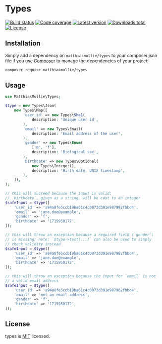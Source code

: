 # Types

[![Build status](https://img.shields.io/github/actions/workflow/status/matthiasmullie/types/test.yml?branch=master&style=flat-square)](https://github.com/matthiasmullie/types/actions/workflows/test.yml)
[![Code coverage](https://img.shields.io/codecov/c/gh/matthiasmullie/types?style=flat-square)](https://codecov.io/gh/matthiasmullie/types)
[![Latest version](https://img.shields.io/packagist/v/matthiasmullie/types?style=flat-square)](https://packagist.org/packages/matthiasmullie/types)
[![Downloads total](https://img.shields.io/packagist/dt/matthiasmullie/types?style=flat-square)](https://packagist.org/packages/matthiasmullie/types)
[![License](https://img.shields.io/packagist/l/matthiasmullie/types?style=flat-square)](https://github.com/matthiasmullie/types/blob/master/LICENSE)


## Installation

Simply add a dependency on `matthiasmullie/types` to your composer.json file if you use [Composer](https://getcomposer.org/) to manage the dependencies of your project:

```sh
composer require matthiasmullie/types
```


## Usage

```php
use MatthiasMullie\Types;

$type = new Types\Json(
    new Types\Map([
        'user_id' => new Types\Sha1(
            description: 'Unique user id',
        ),
        'email' => new Types\Email(
            description: 'Email address of the user',
        ),
        'gender' => new Types\Enum(
            ['m', 'f'],
            description: 'Biological sex',
        ),
        'birthdate' => new Types\Optional(
            new Types\Integer(),
            description: 'Birth date, UNIX timestamp',
        ),
    ]),
);
```

```php
// this will succeed because the input is valid;
// `birthdate`, given as a string, will be cast to an integer
$safeInput = $type([
    'user_id' => 'a94a8fe5ccb19ba61c4c0873d391e987982fbbd4',
    'email' => 'jane.doe@example',
    'gender' => 'f',
    'birthdate' => '1715950172',
]);
```

```php
// this will throw an exception because a required field (`gender`)
// is missing; note: `$type->test(...)` can also be used to simply
// check validity instead
$safeInput = $type([
    'user_id' => 'a94a8fe5ccb19ba61c4c0873d391e987982fbbd4',
    'email' => 'jane.doe@example',
    'birthdate' => '1715950172',
]);
```

```php
// this will throw an exception because the input for `email` is not
// a valid email address
$safeInput = $type([
    'user_id' => 'a94a8fe5ccb19ba61c4c0873d391e987982fbbd4',
    'email' => 'not an email address',
    'gender' => 'f',
    'birthdate' => '1715950172',
]);
```


## License

types is [MIT](http://opensource.org/licenses/MIT) licensed.
